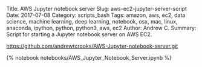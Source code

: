 Title: AWS Jupyter notebook server
Slug: aws-ec2-jupyter-server-script
Date: 2017-07-08
Category: scripts_bash
Tags: amazon, aws, ec2, data science, machine learning, deep learning, notebook, osx, mac, linux, anaconda, ipython, python, python3, aws, ec2
Author: Andrew C.
Summary: Script for starting a Jupyter notebook server on AWS EC2.

https://github.com/andrewtcrooks/AWS-Jupyter-notebook-server.git

{% notebook notebooks/AWS_Jupyter_Notebook_Server.ipynb %}
